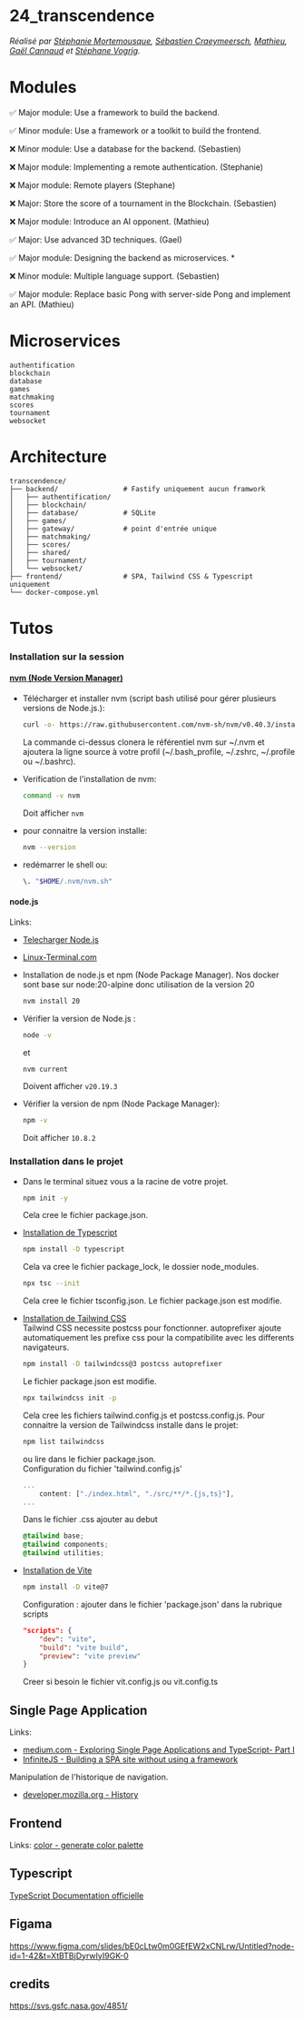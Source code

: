 # 24_transcendence

*Réalisé par [Stéphanie Mortemousque](https://github.com/Stephmo1984), [Sébastien Craeymeersch](), [Mathieu](), [Gaël Cannaud](https://github.com/Helco18) et [Stéphane Vogrig](https://github.com/StephaneVogrig).*


# Modules

✅ Major module: Use a framework to build the backend.

✅ Minor module: Use a framework or a toolkit to build the frontend.

❌ Minor module: Use a database for the backend. (Sebastien)

❌ Major module: Implementing a remote authentication. (Stephanie)

❌ Major module: Remote players (Stephane)

❌ Major: Store the score of a tournament in the Blockchain. (Sebastien)

❌ Major module: Introduce an AI opponent. (Mathieu)

✅ Major: Use advanced 3D techniques. (Gael)

✅ Major module: Designing the backend as microservices. *

❌ Minor module: Multiple language support. (Sebastien)

✅ Major module: Replace basic Pong with server-side Pong and implement an API. (Mathieu)

# Microservices
```
authentification
blockchain
database
games
matchmaking
scores
tournament
websocket
```
# Architecture
```
transcendence/
├── backend/				# Fastify uniquement aucun framwork
│   ├── authentification/
│   ├── blockchain/
│   ├── database/			# SQLite
│   ├── games/
│   ├── gateway/			# point d'entrée unique
│   ├── matchmaking/
│   ├── scores/
│   ├── shared/
│   ├── tournament/
│   └── websocket/ 
├── frontend/				# SPA, Tailwind CSS & Typescript uniquement			
└── docker-compose.yml
```

# Tutos
### Installation sur la session

#### [nvm (Node Version Manager)](https://github.com/nvm-sh/nvm?tab=readme-ov-file#about)

- Télécharger et installer nvm (script bash utilisé pour gérer plusieurs versions de Node.js.):
	```sh
	curl -o- https://raw.githubusercontent.com/nvm-sh/nvm/v0.40.3/install.sh | bash
	```
	La commande ci-dessus clonera le référentiel nvm sur \~/.nvm et ajoutera la ligne source à votre profil (~/.bash_profile, ~/.zshrc, ~/.profile ou ~/.bashrc).  

- Verification de l'installation de nvm:
	```sh
	command -v nvm
	```
	Doit afficher `nvm`

- pour connaitre la version installe:
	```sh
	nvm --version
	```
- redémarrer le shell ou:
	```sh
	\. "$HOME/.nvm/nvm.sh"
	```

#### node.js
Links:
- [Telecharger Node.js](https://nodejs.org/fr/download)
- [Linux-Terminal.com](https://fr.linux-terminal.com/?p=4411)
- Installation de node.js et npm (Node Package Manager).
	Nos docker sont base sur node:20-alpine donc utilisation de la version 20
	```sh
	nvm install 20
	```

- Vérifier la version de Node.js :
	```sh
	node -v
	```
	et
	```sh
	nvm current
	```
	Doivent afficher `v20.19.3`

- Vérifier la version de npm (Node Package Manager):
	```sh
	npm -v
	```
	Doit afficher `10.8.2`

### Installation dans le projet
- Dans le terminal situez vous a la racine de votre projet.

	```sh
	npm init -y
	```
	Cela cree le fichier package.json.
- [Installation de Typescript]()
	```sh
	npm install -D typescript
	```
	Cela va cree le fichier package_lock, le dossier node_modules.
	```sh
	npx tsc --init
	```
	Cela cree le fichier tsconfig.json. Le fichier package.json est modifie.


- [Installation de Tailwind CSS](https://v3.tailwindcss.com/docs/installation)  
Tailwind CSS necessite postcss pour fonctionner. autoprefixer ajoute automatiquement les prefixe css pour la compatibilite avec les differents navigateurs.
	```sh
	npm install -D tailwindcss@3 postcss autoprefixer
	```
	Le fichier package.json est modifie.
	
	```sh
	npx tailwindcss init -p
	```
	Cela cree les fichiers tailwind.config.js et postcss.config.js.
	Pour connaitre la version de Tailwindcss installe dans le projet:
	```sh
	npm list tailwindcss
	```
	ou lire dans le fichier package.json.  
	Configuration du fichier 'tailwind.config.js'
	```js
	...
		content: ["./index.html", "./src/**/*.{js,ts}"],
	...
	```
	Dans le fichier .css ajouter au debut
	```css
	@tailwind base;
	@tailwind components;
	@tailwind utilities;
	```

- [Installation de Vite](https://vite.dev/)
	```sh
	npm install -D vite@7
	```
	Configuration : ajouter dans le fichier 'package.json' dans la rubrique scripts
	```json
	"scripts": {
		"dev": "vite",
		"build": "vite build",
		"preview": "vite preview"
	}
	```
	Creer si besoin le fichier vit.config.js ou vit.config.ts
## Single Page Application
Links:
- [medium.com - Exploring Single Page Applications and TypeScript- Part I](https://medium.com/@pratheeshrussell/exploring-single-page-applications-and-typescript-part-i-15990126f601)
- [InfiniteJS - Building a SPA site without using a framework](https://infinitejs.com/posts/building-spa-site-without-framework/)

Manipulation de l'historique de navigation.
- [developer.mozilla.org - History](https://developer.mozilla.org/en-US/docs/Web/API/History)

## Frontend
Links:
	[color - generate color palette](https://coolors.co/)

## Typescript
[TypeScript Documentation officielle](https://www.typescriptlang.org/fr/docs/)

## Figama
https://www.figma.com/slides/bE0cLtw0m0GEfEW2xCNLrw/Untitled?node-id=1-42&t=XtBTBjDyrwIyI9GK-0

## credits
https://svs.gsfc.nasa.gov/4851/
